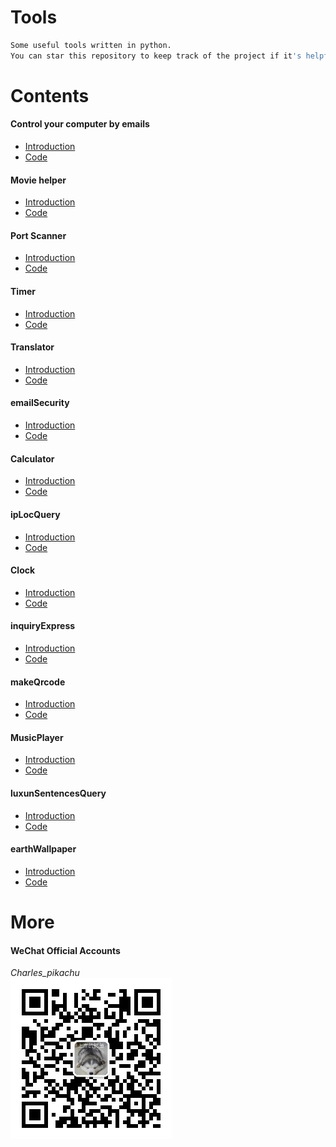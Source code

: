 # Tools
```sh
Some useful tools written in python.  
You can star this repository to keep track of the project if it's helpful for you, thank you for your support.
```

# Contents
#### Control your computer by emails
- [Introduction](https://mp.weixin.qq.com/s/KnG-mncegaB35v5THAUJXQ)
- [Code](https://github.com/CharlesPikachu/Tools/tree/master/ControlPCbyEmail)
#### Movie helper
- [Introduction](https://mp.weixin.qq.com/s/VlwCyD99YBYhIbwG4rYN3A)
- [Code](https://github.com/CharlesPikachu/Tools/tree/master/MovieHelper)
#### Port Scanner
- [Introduction](https://mp.weixin.qq.com/s/98VnIO9JEdAqcIPdxq1cOg)
- [Code](https://github.com/CharlesPikachu/Tools/tree/master/PortSanner)
#### Timer
- [Introduction](https://mp.weixin.qq.com/s/8HcXQjcsyegYzp_yt1cE5w)
- [Code](https://github.com/CharlesPikachu/Tools/tree/master/Timer)
#### Translator
- [Introduction](https://mp.weixin.qq.com/s/SWR-bUdqfpn3NxR5OgCYlg)
- [Code](https://github.com/CharlesPikachu/Tools/tree/master/Translator)
#### emailSecurity
- [Introduction](https://mp.weixin.qq.com/s/9u1CIa8MdoiXGGdPqae8fA)
- [Code](https://github.com/CharlesPikachu/Tools/tree/master/emailSecurity)
#### Calculator
- [Introduction](https://mp.weixin.qq.com/s/x6ygDEWHiYX10AP4y8e3MA)
- [Code](https://github.com/CharlesPikachu/Tools/tree/master/Calculator)
#### ipLocQuery
- [Introduction](https://mp.weixin.qq.com/s/lYWxt00erojeSoyRWA1R5g)
- [Code](https://github.com/CharlesPikachu/Tools/tree/master/ipLocQuery)
#### Clock
- [Introduction](https://mp.weixin.qq.com/s/8JPxEHGZ2u7dsEUJS-9WbQ)
- [Code](https://github.com/CharlesPikachu/Tools/tree/master/Clock)
#### inquiryExpress
- [Introduction](https://mp.weixin.qq.com/s/haNR8Yr9RsSXaTd0jl5PFA)
- [Code](https://github.com/CharlesPikachu/Tools/tree/master/inquiryExpress)
#### makeQrcode
- [Introduction](https://mp.weixin.qq.com/s/XFmumQbQP4d9qf6HQBLVnA)
- [Code](https://github.com/CharlesPikachu/Tools/tree/master/makeQrcode)
#### MusicPlayer
- [Introduction](https://mp.weixin.qq.com/s/SUyRNz_M7B6bcdV7-YxlZQ)
- [Code](https://github.com/CharlesPikachu/Tools/tree/master/MusicPlayer)
#### luxunSentencesQuery
- [Introduction](https://mp.weixin.qq.com/s/dQ8NfwFDoZw-6c1SPEl0aw)
- [Code](https://github.com/CharlesPikachu/Tools/tree/master/luxunSentencesQuery)
#### earthWallpaper
- [Introduction](https://mp.weixin.qq.com/s/pDZpzzpd1g5bodtFdEROEg)
- [Code](https://github.com/CharlesPikachu/Tools/tree/master/earthWallpaper)

# More
#### WeChat Official Accounts
*Charles_pikachu*  
![img](pikachu.jpg)